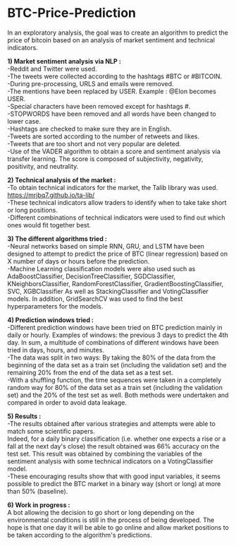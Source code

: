 # BTC-Price-Prediction

In an exploratory analysis, the goal was to create an algorithm to predict the price of bitcoin based on an analysis of market sentiment and technical indicators.


**1) Market sentiment analysis via NLP :**<br/>
-Reddit and Twitter were used.<br/>
-The tweets were collected according to the hashtags #BTC or #BITCOIN.<br/>
-During pre-processing, URLS and emails were removed.<br/>
-The mentions have been replaced by USER. Example : @Elon becomes USER.<br/>
-Special characters have been removed except for hashtags #.<br/>
-STOPWORDS have been removed and all words have been changed to lower case.<br/>
-Hashtags are checked to make sure they are in English.<br/>
-Tweets are sorted according to the number of retweets and likes.<br/>
-Tweets that are too short and not very popular are deleted.<br/>
-Use of the VADER algorithm to obtain a score and sentiment analysis via transfer learning. The score is composed of subjectivity, negativity, positivity, and neutrality.<br/>

**2) Technical analysis of the market :**<br/>
-To obtain technical indicators for the market, the Talib library was used. https://mrjbq7.github.io/ta-lib/<br/>
-These technical indicators allow traders to identify when to take take short or long positions.<br/>
-Different combinations of technical indicators were used to find out which ones would fit together best.<br/>

**3) The different algorithms tried :**<br/>
-Neural networks based on simple RNN, GRU, and LSTM have been designed to attempt to predict the price of BTC (linear regression) based on X number of days or hours before the prediction.<br/>
-Machine Learning classification models were also used such as AdaBoostClassifier, DecisionTreeClassifier, SGDClassifier, KNeighborsClassifier, RandomForestClassifier, GradientBoostingClassifier, SVC, XGBClassifier As well as StackingClassifier and VotingClassifier models. In addition, GridSearchCV was used to find the best hyperparameters for the models.<br/>

**4) Prediction windows tried :**<br/>
-Different prediction windows have been tried on BTC prediction mainly in daily or hourly. Examples of windows: the previous 3 days to predict the 4th day. In sum, a multitude of combinations of different windows have been tried in days, hours, and minutes.<br/>
-The data was split in two ways:
By taking the 80% of the data from the beginning of the data set as a train set (including the validation set) and the remaining 20% from the end of the data set as a test set.<br/>
-With a shuffling function, the time sequences were taken in a completely random way for 80% of the data set as a train set (including the validation set) and the 20% of the test set as well. Both methods were undertaken and compared in order to avoid data leakage.

**5) Results :**<br/>
-The results obtained after various strategies and attempts were able to match some scientific papers.<br/>
Indeed, for a daily binary classification (i.e. whether one expects a rise or a fall at the next day's close) the result obtained was 66% accuracy on the test set. This result was obtained by combining the variables of the sentiment analysis with some technical indicators on a VotingClassifier model.<br/>
-These encouraging results show that with good input variables, it seems possible to predict the BTC market in a binary way (short or long) at more than 50% (baseline).

**6) Work in progress :**<br/>
A bot allowing the decision to go short or long depending on the environmental conditions is still in the process of being developed. The hope is that one day it will be able to go online and allow market positions to be taken according to the algorithm's predictions.<br/>

